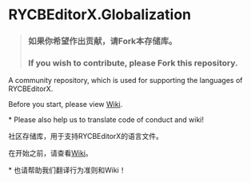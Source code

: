 # RYCBEditorX.Globalization
> ### 如果你希望作出贡献，请Fork本存储库。
> ### If you wish to contribute, please Fork this repository.
A community repository, which is used for supporting the languages of RYCBEditorX.

Before you start, please view [Wiki](https://github.com/RYCBStudio/RYCBEditorX.Globalization/wiki).

\* Please also help us to translate code of conduct and wiki!

社区存储库，用于支持RYCBEditorX的语言文件。

在开始之前，请查看[Wiki](https://github.com/RYCBStudio/RYCBEditorX.Globalization/wiki)。

\* 也请帮助我们翻译行为准则和Wiki！
